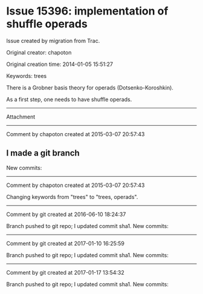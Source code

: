 # Issue 15396: implementation of shuffle operads

Issue created by migration from Trac.

Original creator: chapoton

Original creation time: 2014-01-05 15:51:27

Keywords: trees

There is a Grobner basis theory for operads (Dotsenko-Koroshkin).

As a first step, one needs to have shuffle operads.


---

Attachment


---

Comment by chapoton created at 2015-03-07 20:57:43

I made a git branch
----
New commits:


---

Comment by chapoton created at 2015-03-07 20:57:43

Changing keywords from "trees" to "trees, operads".


---

Comment by git created at 2016-06-10 18:24:37

Branch pushed to git repo; I updated commit sha1. New commits:


---

Comment by git created at 2017-01-10 16:25:59

Branch pushed to git repo; I updated commit sha1. New commits:


---

Comment by git created at 2017-01-17 13:54:32

Branch pushed to git repo; I updated commit sha1. New commits:
